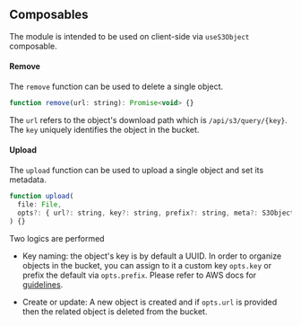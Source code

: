 ## Composables

The module is intended to be used on client-side via `useS3Object` composable.

#### Remove

The `remove` function can be used to delete a single object.

```js
function remove(url: string): Promise<void> {}
```

The `url` refers to the object's download path which is `/api/s3/query/{key}`. The `key` uniquely identifies the object in the bucket.

#### Upload

The `upload` function can be used to upload a single object and set its metadata.

```js
function upload(
  file: File,
  opts?: { url?: string, key?: string, prefix?: string, meta?: S3ObjectMetadata }
) {}
```

Two logics are performed

- Key naming: the object's key is by default a UUID. In order to organize objects in the bucket, you can assign to it a custom key `opts.key` or prefix the default via `opts.prefix`. Please refer to AWS docs for [guidelines](https://docs.aws.amazon.com/AmazonS3/latest/userguide/object-keys.html).

- Create or update: A new object is created and if `opts.url` is provided then the related object is deleted from the bucket.
